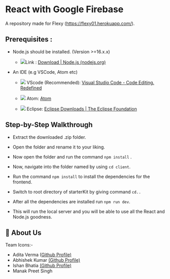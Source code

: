 
# React with Google Firebase
A repository made for Flexy (https://flexy01.herokuapp.com/).
  

## Prerequisites :

-  Node.js should be installed. (Version >=16.x.x)
    -   <img src="https://img.icons8.com/fluency/48/000000/node-js.png"/>Link : [Download | Node.js (nodejs.org)](https://nodejs.org/en/download/)

-   An IDE (e.g VSCode, Atom etc)
    

	-   <img src="https://img.icons8.com/fluency/48/000000/visual-studio.png"/> VScode (Recommended): [Visual Studio Code - Code Editing. Redefined](https://code.visualstudio.com/)
	    
	-  <img src="https://img.icons8.com/color/48/000000/atom-editor.png"/> Atom: [Atom](https://atom.io/)
	- <img src="https://img.icons8.com/office/40/000000/java-eclipse.png"/> Eclipse: [Eclipse Downloads | The Eclipse Foundation](https://www.eclipse.org/downloads/)

  

## Step-by-Step Walkthrough
-   Extract the downloaded .zip folder.
    
-   Open the folder and rename it to your liking.
    
-   Now open the folder and run the command  `npm install` .
    
-   Now, navigate into the folder named <client> by using `cd client`.
    
-   Run the command  `npm install`  to install the dependencies for the frontend.
- Switch to root directory of starterKit by giving command `cd..`
    
-   After all the dependencies are installed run  `npm run dev`.
    
-   This will run the local server and you will be able to use all the React and Node.js goodness.
	
## 🤚 About Us

Team Icons:-

 - Adita Verma ([Github Profile)](https://github.com/createadi)
 - Abhishek Kumar [(Github Profile)](https://github.com/abhik063)
 - Ishan Bhatia [(Github Profile)](https://github.com/Ishanbhatia98)
 - Manak Preet Singh
